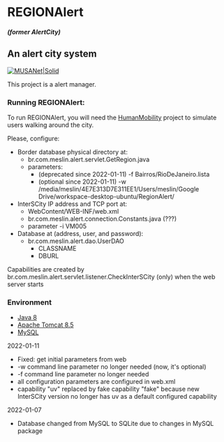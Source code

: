 # REGIONAlert
##### (former AlertCity)
## An alert city system

[![MUSANet|Solid](https://raw.githubusercontent.com/meslin8752/InterSCity-onibus/master/PoweredByMUSANet.png)](https://musanet.meslin.com.br/)

This project is a alert manager.


### Running REGIONAlert:

To run REGIONAlert, you will need the [HumanMobility](https://github.com/meslin8752/HumanMobility.git) project to simulate users walking around the city.

Please, configure:
* Border database physical directory at:
  * br.com.meslin.alert.servlet.GetRegion.java
  * parameters:
    * (deprecated since 2022-01-11) -f Bairros/RioDeJaneiro.lista
    * (optional since 2022-01-11) -w /media/meslin/4E7E313D7E311EE1/Users/meslin/Google Drive/workspace-desktop-ubuntu/RegionAlert/
* InterSCity IP address and TCP port at:
  * WebContent/WEB-INF/web.xml
  * br.com.meslin.alert.connection.Constants.java (???)
  * parameter -i VM005
* Database at (address, user, and password):
  * br.com.meslin.alert.dao.UserDAO
    * CLASSNAME
    * DBURL

Capabilities are created by br.com.meslin.alert.servlet.listener.CheckInterSCity (only) when the web server starts

### Environment
* [Java 8](https://www.java.com/en/download/)
* [Apache Tomcat 8.5](https://tomcat.apache.org/download-80.cgi)
* [MySQL](https://dev.mysql.com/downloads/)

2022-01-11
* Fixed: get initial parameters from web
* -w command line parameter no longer needed (now, it's optional)
* -f command line parameter no longer needed
* all configuration parameters are configured in web.xml
* capability "uv" replaced by fake capability "fake" because new InterSCity version no longer has uv as a default configured capability

2022-01-07
* Database changed from MySQL to SQLite due to changes in MySQL package
